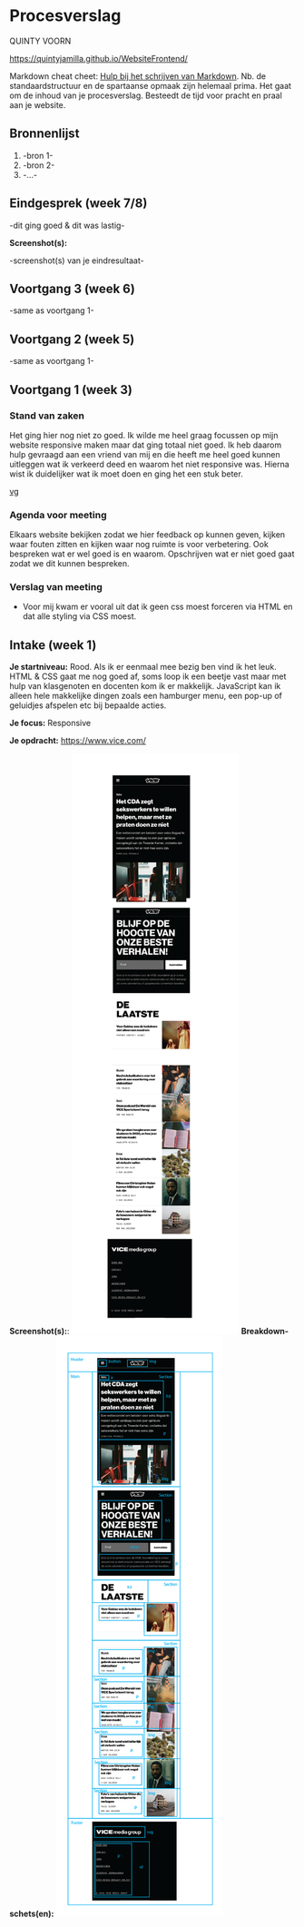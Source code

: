 # Procesverslag
QUINTY VOORN

https://quintyjamilla.github.io/WebsiteFrontend/

Markdown cheat cheet: [Hulp bij het schrijven van Markdown](https://github.com/adam-p/markdown-here/wiki/Markdown-Cheatsheet). Nb. de standaardstructuur en de spartaanse opmaak zijn helemaal prima. Het gaat om de inhoud van je procesverslag. Besteedt de tijd voor pracht en praal aan je website.


## Bronnenlijst
1. -bron 1-
2. -bron 2-
3. -...-



## Eindgesprek (week 7/8)

-dit ging goed & dit was lastig-

**Screenshot(s):**

-screenshot(s) van je eindresultaat-



## Voortgang 3 (week 6)

-same as voortgang 1-



## Voortgang 2 (week 5)

-same as voortgang 1-



## Voortgang 1 (week 3)

### Stand van zaken

Het ging hier nog niet zo goed. Ik wilde me heel graag focussen op mijn website responsive maken maar dat ging totaal niet goed. Ik heb daarom hulp gevraagd aan een vriend van mij en die heeft me heel goed kunnen uitleggen wat ik verkeerd deed en waarom het niet responsive was. Hierna wist ik duidelijker wat ik moet doen en ging het een stuk beter. 

[vg](/images/voortgang.png)

### Agenda voor meeting

Elkaars website bekijken zodat we hier feedback op kunnen geven, kijken waar fouten zitten en kijken waar nog ruimte is voor verbetering. Ook bespreken wat er wel goed is en waarom. 
Opschrijven wat er niet goed gaat zodat we dit kunnen bespreken. 

### Verslag van meeting

- Voor mij kwam er vooral uit dat ik geen css moest forceren via HTML en dat alle styling via CSS moest. 



## Intake (week 1)

**Je startniveau:** Rood. Als ik er eenmaal mee bezig ben vind ik het leuk. HTML & CSS gaat me nog goed af, soms loop ik een beetje vast maar met hulp van klasgenoten en docenten kom ik er makkelijk. JavaScript kan ik alleen hele makkelijke dingen zoals een hamburger menu, een pop-up of geluidjes afspelen etc bij bepaalde acties.

**Je focus:** Responsive

**Je opdracht:** https://www.vice.com/

**Screenshot(s):**: 
![screenshot1](/images/website-01.png)
**Breakdown-schets(en):** 
![bd](/images/breakdown-01.png)
